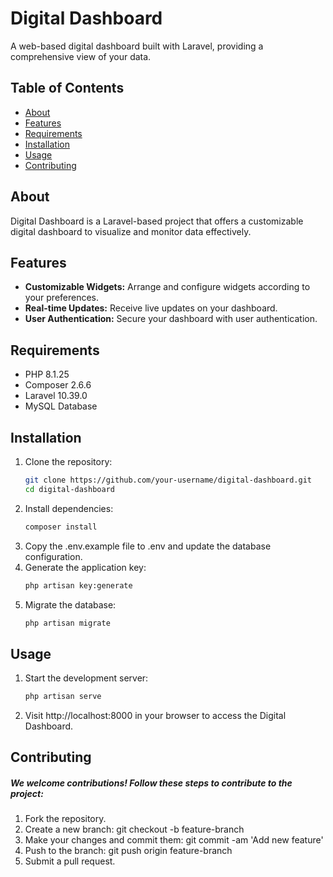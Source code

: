 # Digital Dashboard

A web-based digital dashboard built with Laravel, providing a comprehensive view of your data.

## Table of Contents
- [About](#about)
- [Features](#features)
- [Requirements](#requirements)
- [Installation](#installation)
- [Usage](#usage)
- [Contributing](#contributing)

## About

Digital Dashboard is a Laravel-based project that offers a customizable digital dashboard to visualize and monitor data effectively.

## Features

- **Customizable Widgets:** Arrange and configure widgets according to your preferences.
- **Real-time Updates:** Receive live updates on your dashboard.
- **User Authentication:** Secure your dashboard with user authentication.

## Requirements

- PHP 8.1.25
- Composer 2.6.6
- Laravel 10.39.0
- MySQL Database

## Installation

1. Clone the repository:
   ```bash
   git clone https://github.com/your-username/digital-dashboard.git
   cd digital-dashboard
   ```
2. Install dependencies:
    ```bash
    composer install
    ```
3. Copy the .env.example file to .env and update the database configuration.
4. Generate the application key:
    ```bash
    php artisan key:generate
    ```
5. Migrate the database:
    ``` bash
    php artisan migrate
    ```

## Usage
1. Start the development server:
    ```bash
    php artisan serve
    ```
2. Visit http://localhost:8000 in your browser to access the Digital Dashboard.

## Contributing
##### We welcome contributions! Follow these steps to contribute to the project:
1. Fork the repository.
2. Create a new branch: git checkout -b feature-branch
3. Make your changes and commit them: git commit -am 'Add new feature'
4. Push to the branch: git push origin feature-branch
5. Submit a pull request.